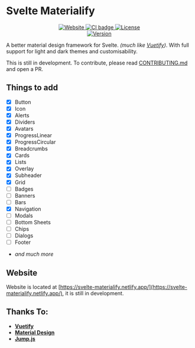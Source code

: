 # Svelte Materialify


<p align="center">
  <a href="https://app.netlify.com/sites/svelte-materialify/deploys">
  <img src="https://api.netlify.com/api/v1/badges/9f8add51-6a76-445d-b378-1dc3f4f9539f/deploy-status" alt="Website">
  </a>
  <a href="https://github.com/thecomputerm/svelte-materialify/actions?query=workflow%3ACI">
    <img src="https://github.com/thecomputerm/svelte-materialify/workflows/CI/badge.svg" alt="CI badge">
  </a>
  <!-- One Day -->
  <!-- <a href="https://www.npmjs.com/package/svelte-materialify">
    <img src="https://img.shields.io/npm/dt/svelte-materialify.svg" alt="Downloads">
  </a>
  <a href="https://www.npmjs.com/package/svelte-materialify">
    <img src="https://img.shields.io/npm/dm/svelte-materialify.svg" alt="Downloads">
  </a>
  <br> -->
  <a href="https://github.com/thecomputerm/svelte-materialify/blob/master/LICENSE.md">
    <img src="https://img.shields.io/npm/l/svelte-materialify.svg" alt="License">
  </a>
  <br>
  <a href="https://www.npmjs.com/package/svelte-materialify">
    <img src="https://img.shields.io/npm/v/svelte-materialify.svg" alt="Version">
  </a>
</p>

A better material design framework for Svelte. _(much like [Vuetify](https://vuetifyjs.com/))_. With full support for light and dark themes and customisability.

This is still in development. To contribute, please read [CONTRIBUTING.md](./CONTRIBUTING.md) and open a PR.

## Things to add

- [x] Button
- [x] Icon
- [x] Alerts
- [x] Dividers
- [x] Avatars
- [x] ProgressLinear
- [x] ProgressCircular
- [x] Breadcrumbs
- [x] Cards
- [x] Lists
- [x] Overlay
- [x] Subheader
- [x] Grid
- [ ] Badges
- [ ] Banners
- [ ] Bars
- [x] Navigation
- [ ] Modals
- [ ] Bottom Sheets
- [ ] Chips
- [ ] Dialogs
- [ ] Footer
- _and much more_


## Website
Website is located at [https://svelte-materialify.netlify.app/](https://svelte-materialify.netlify.app/), it is still in development.

## Thanks To:
- __[Vuetify](https://vuetifyjs.com/)__
- __[Material Design](https://material.io/components/)__
- __[Jump.js](https://github.com/callmecavs/jump.js)__
